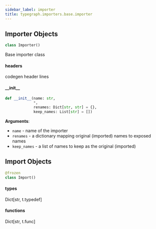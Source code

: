 ```yaml
---
sidebar_label: importer
title: typegraph.importers.base.importer
---
```


## Importer Objects

```python
class Importer()
```

Base importer class

#### headers

codegen header lines

#### \_\_init\_\_

```python
def __init__(name: str,
             *,
             renames: Dict[str, str] = {},
             keep_names: List[str] = [])
```

**Arguments**:

- ``name`` - name of the importer
- ``renames`` - a dictionary mapping original (imported) names to exposed names
- ``keep_names`` - a list of names to keep as the original (imported)

## Import Objects

```python
@frozen
class Import()
```

#### types

Dict[str, t.typedef]

#### functions

Dict[str, t.func]
